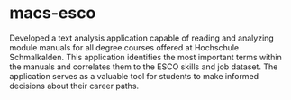 # macs-esco
Developed a text analysis application capable of reading and analyzing module manuals for all degree courses offered at Hochschule Schmalkalden. This application identifies the most important terms within the manuals and correlates them to the ESCO skills and job dataset. The application serves as a valuable tool for students to make informed decisions about their career paths.
